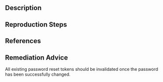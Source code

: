 ## Description


## Reproduction Steps


## References


## Remediation Advice

All existing password reset tokens should be invalidated once the password has been successfully changed.

